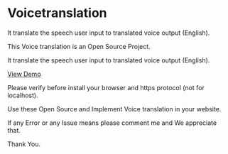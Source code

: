 # Voicetranslation
It translate the speech user input to translated voice output (English).


This Voice translation is an Open Source Project.

It translate the speech user input to translated voice output (English).

<a href="https://sankarsmith.github.io/voicetranslation/">View Demo</a>


Please verify before install your browser and https protocol (not for localhost).


Use these Open Source and Implement Voice translation in your website.

If any Error or any Issue means please comment  me and We appreciate that.

Thank You.
